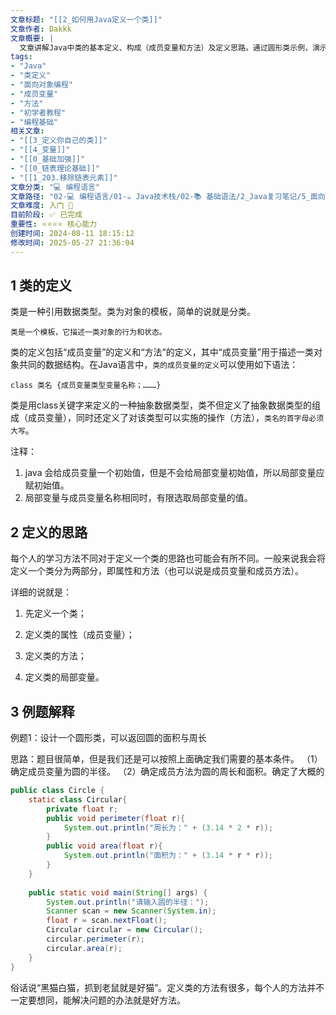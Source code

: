 ```yaml
---
文章标题: "[[2_如何用Java定义一个类]]" 
文章作者: Dakkk
文章概要: |
  文章讲解Java中类的基本定义、构成（成员变量和方法）及定义思路。通过圆形类示例，演示如何设计包含属性和操作的类，并强调成员变量与局部变量区别，旨在帮助初学者理解和使用类。
tags:
- "Java"
- "类定义"
- "面向对象编程"
- "成员变量"
- "方法"
- "初学者教程"
- "编程基础"
相关文章:
- "[[3_定义你自己的类]]"
- "[[4_变量]]"
- "[[0_基础加强]]"
- "[[0_链表理论基础]]"
- "[[1_203.移除链表元素]]"
文章分类: "💻 编程语言"
文章路径: "02-💻 编程语言/01-☕ Java技术栈/02-📚 基础语法/2_Java复习笔记/5_面向对象与类/2_如何用Java定义一个类.md"
文章难度: 入门 🌱
目前阶段: ✅ 已完成
重要性: ⭐⭐⭐⭐ 核心能力
创建时间: 2024-08-11 18:15:12
修改时间: 2025-05-27 21:36:04
---
```


## 1 类的定义

类是一种引用数据类型。类为对象的模板，简单的说就是分类。

`类是一个模板，它描述一类对象的行为和状态。`

类的定义包括“成员变量”的定义和“方法”的定义，其中“成员变量”用于描述一类对象共同的数据结构。在Java语言中，`类的成员变量的定义`可以使用如下语法：  

`class 类名 {成员变量类型变量名称；………}`

类是用class关键字来定义的一种抽象数据类型，类不但定义了抽象数据类型的组成（成员变量），同时还定义了对该类型可以实施的操作（方法），`类名的首字母必须大写`。

注释：
1. java 会给成员变量一个初始值，但是不会给局部变量初始值，所以局部变量应赋初始值。
2. 局部变量与成员变量名称相同时，有限选取局部变量的值。

## 2 定义的思路  


每个人的学习方法不同对于定义一个类的思路也可能会有所不同。一般来说我会将定义一个类分为两部分，即属性和方法（也可以说是成员变量和成员方法）。

详细的说就是：

1. 先定义一个类；

2. 定义类的属性（成员变量）；

3. 定义类的方法；

4. 定义类的局部变量。  

## 3 例题解释

例题1：设计一个圆形类，可以返回圆的面积与周长  

思路：题目很简单，但是我们还是可以按照上面确定我们需要的基本条件。
（1）确定成员变量为圆的半径。
（2）确定成员方法为圆的周长和面积。确定了大概的

```java
public class Circle {  
    static class Circular{  
        private float r;  
        public void perimeter(float r){  
            System.out.println("周长为：" + (3.14 * 2 * r));  
        }  
        public void area(float r){  
            System.out.println("面积为：" + (3.14 * r * r));  
        }  
    }  
  
    public static void main(String[] args) {  
        System.out.println("请输入圆的半径：");  
        Scanner scan = new Scanner(System.in);  
        float r = scan.nextFloat();  
        Circular circular = new Circular();  
        circular.perimeter(r);  
        circular.area(r);  
    }  
}
```
  

俗话说“黑猫白猫，抓到老鼠就是好猫”。定义类的方法有很多，每个人的方法并不一定要想同，能解决问题的办法就是好方法。